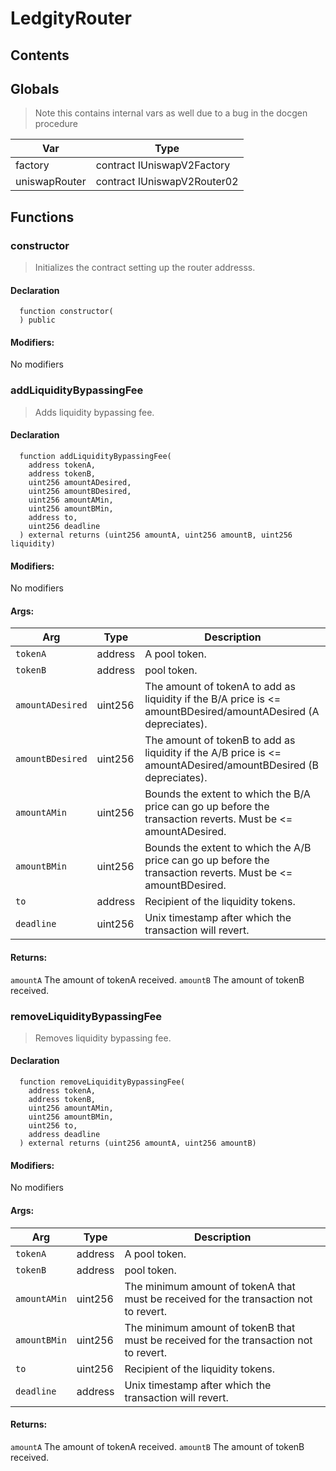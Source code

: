 # LedgityRouter





## Contents
<!-- START doctoc -->
<!-- END doctoc -->

## Globals

> Note this contains internal vars as well due to a bug in the docgen procedure

| Var | Type |
| --- | --- |
| factory | contract IUniswapV2Factory |
| uniswapRouter | contract IUniswapV2Router02 |



## Functions

### constructor
> Initializes the contract setting up the router addresss.

#### Declaration
```solidity
  function constructor(
  ) public
```

#### Modifiers:
No modifiers



### addLiquidityBypassingFee
> Adds liquidity bypassing fee.


#### Declaration
```solidity
  function addLiquidityBypassingFee(
    address tokenA,
    address tokenB,
    uint256 amountADesired,
    uint256 amountBDesired,
    uint256 amountAMin,
    uint256 amountBMin,
    address to,
    uint256 deadline
  ) external returns (uint256 amountA, uint256 amountB, uint256 liquidity)
```

#### Modifiers:
No modifiers

#### Args:
| Arg | Type | Description |
| --- | --- | --- |
|`tokenA` | address | A pool token.
|`tokenB` | address | pool token.
|`amountADesired` | uint256 | The amount of tokenA to add as liquidity if the B/A price is <= amountBDesired/amountADesired (A depreciates).
|`amountBDesired` | uint256 | The amount of tokenB to add as liquidity if the A/B price is <= amountADesired/amountBDesired (B depreciates).
|`amountAMin` | uint256 | Bounds the extent to which the B/A price can go up before the transaction reverts. Must be <= amountADesired.
|`amountBMin` | uint256 | Bounds the extent to which the A/B price can go up before the transaction reverts. Must be <= amountBDesired.
|`to` | address | Recipient of the liquidity tokens.
|`deadline` | uint256 | Unix timestamp after which the transaction will revert.

#### Returns:
`amountA` The amount of tokenA received.
`amountB` The amount of tokenB received.
### removeLiquidityBypassingFee
> Removes liquidity bypassing fee.


#### Declaration
```solidity
  function removeLiquidityBypassingFee(
    address tokenA,
    address tokenB,
    uint256 amountAMin,
    uint256 amountBMin,
    uint256 to,
    address deadline
  ) external returns (uint256 amountA, uint256 amountB)
```

#### Modifiers:
No modifiers

#### Args:
| Arg | Type | Description |
| --- | --- | --- |
|`tokenA` | address | A pool token.
|`tokenB` | address | pool token.
|`amountAMin` | uint256 | The minimum amount of tokenA that must be received for the transaction not to revert.
|`amountBMin` | uint256 | The minimum amount of tokenB that must be received for the transaction not to revert.
|`to` | uint256 | Recipient of the liquidity tokens.
|`deadline` | address | Unix timestamp after which the transaction will revert.

#### Returns:
`amountA` The amount of tokenA received.
`amountB` The amount of tokenB received.


